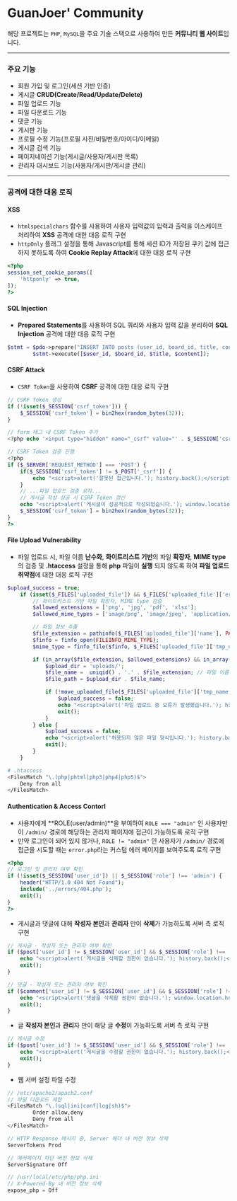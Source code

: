 # GuanJoer' Community

해당 프로젝트는 `PHP`, `MySQL`을 주요 기술 스택으로 사용하여 만든 **커뮤니티 웹 사이트**입니다.

---

### **주요 기능**

- 회원 가입 및 로그인(세션 기반 인증)
- 게시글 **CRUD(Create/Read/Update/Delete)**
- 파일 업로드 기능
- 파일 다운로드 기능
- 댓글 기능
- 게시판 기능
- 프로필 수정 기능(프로필 사진/비밀번호/아이디/이메일)
- 게시글 검색 기능
- 페이지네이션 기능(게시글/사용자/게시판 목록)
- 관리자 대시보드 기능(사용자/게시판/게시글 관리)

---

### **공격에 대한 대응 로직**

#### **XSS**

- `htmlspecialchars` 함수를 사용하여 사용자 입력값의 입력과 출력을 이스케이프 처리하여 **XSS** 공격에 대한 대응 로직 구현
- `httpOnly` 플래그 설정을 통해 Javascript를 통해 세션 ID가 저장된 쿠키 값에 접근하지 못하도록 하여 **Cookie Replay Attack**에 대한 대응 로직 구현

```php
<?php
session_set_cookie_params([
    'httponly' => true, 
]);
?>
```

#### **SQL Injection**

- **Prepared Statements**를 사용하여 SQL 쿼리와 사용자 입력 값을 분리하여 **SQL Injection** 공격에 대한 대응 로직 구현

```php
$stmt = $pdo->prepare("INSERT INTO posts (user_id, board_id, title, content) VALUES (?, ?, ?, ?)");
        $stmt->execute([$user_id, $board_id, $title, $content]);
```

#### **CSRF Attack**

- `CSRF Token`을 사용하여 **CSRF** 공격에 대한 대응 로직 구현

```php
// CSRF Token 생성
if (!isset($_SESSION['csrf_token'])) {
    $_SESSION['csrf_token'] = bin2hex(random_bytes(32));
}

// form 태그 내 CSRF Token 추가
<?php echo '<input type="hidden" name="_csrf" value="' . $_SESSION['csrf_token'] . '">'; ?>

// CSRF Token 검증 진행
<?php
if ($_SERVER['REQUEST_METHOD'] === 'POST') {
    if($_SESSION['csrf_token'] != $_POST['_csrf']) {
        echo "<script>alert('잘못된 접근입니다.'); history.back();</script>";
    }
	// ...파일 업로드 검증 로직...
    // 게시글 작성 성공 시 CSRF Token 갱신
    echo "<script>alert('게시글이 성공적으로 작성되었습니다.'); window.location.href='index.php';</script>";
    $_SESSION['csrf_token'] = bin2hex(random_bytes(32));
}
?>
```

#### **File Upload Vulnerability**

- 파일 업로드 시, 파일 이름 **난수화**, **화이트리스트 기반**의 파일 **확장자**, **MIME type**의 검증 및 **.htaccess** 설정을 통해 **php** 파일이 **실행** 되지 않도록 하여 **파일 업로드 취약점**에 대한 대응 로직 구현

```php
$upload_success = true;
    if (isset($_FILES['uploaded_file']) && $_FILES['uploaded_file']['error'] == 0) {
        // 화이트리스트 기반 파일 확장자, MIME type 검증
        $allowed_extensions = ['png', 'jpg', 'pdf', 'xlsx'];
        $allowed_mime_types = ['image/png', 'image/jpeg', 'application/pdf', 'application/vnd.openxmlformats-officedocument.spreadsheetml.sheet'];

        // 파일 정보 추출
        $file_extension = pathinfo($_FILES['uploaded_file']['name'], PATHINFO_EXTENSION);
        $finfo = finfo_open(FILEINFO_MIME_TYPE);
        $mime_type = finfo_file($finfo, $_FILES['uploaded_file']['tmp_name']);

        if (in_array($file_extension, $allowed_extensions) && in_array($mime_type, $allowed_mime_types)) {
            $upload_dir = 'uploads/';
            $file_name =  uniqid() . '.' . $file_extension; // 파일 이름 난수화
            $file_path = $upload_dir . $file_name;

            if (!move_uploaded_file($_FILES['uploaded_file']['tmp_name'], $file_path)) {
                $upload_success = false;
                echo "<script>alert('파일 업로드 중 오류가 발생했습니다.'); history.back();</script>";
                exit();
            }
        } else {
            $upload_success = false;
            echo "<script>alert('허용되지 않은 파일 형식입니다.'); history.back();</script>";
            exit();
        }
    }
```

```bash
# .htaccess
<FilesMatch "\.(php|phtml|php3|php4|php5)$">
    Deny from all
</FilesMatch>
```

#### **Authentication & Access Contorl**

- 사용자에게 **ROLE(user/admin)**을 부여하여 `ROLE === "admin"` 인 사용자만이 `/admin/` 경로에 해당하는 관리자 페이지에 접근이 가능하도록 로직 구현
- 만약 로그인이 되어 있지 않거나, `ROLE != "admin"` 인 사용자가 `/admin/` 경로에 접근을 시도할 때는 `error.php`라는 커스텀 에러 페이지를 보여주도록 로직 구현

```php
<?php
// 로그인 및 관리자 여부 확인
if (!isset($_SESSION['user_id']) || $_SESSION['role'] !== 'admin') {
    header("HTTP/1.0 404 Not Found");
    include('../errors/404.php');
    exit();
}
?>
```

- 게시글과 댓글에 대해 **작성자 본인**과 **관리자** 만이 **삭제**가 가능하도록 서버 측 로직 구현

```php
// 게시글 - 작성자 또는 관리자 여부 확인
if ($post['user_id'] != $_SESSION['user_id'] && $_SESSION['role'] !== 'admin') {
    echo "<script>alert('게시글을 삭제할 권한이 없습니다.'); history.back();</script>";
    exit();
}

// 댓글 - 작성자 또는 관리자 여부 확인
if ($comment['user_id'] != $_SESSION['user_id'] && $_SESSION['role'] !== 'admin') {
    echo "<script>alert('댓글을 삭제할 권한이 없습니다.'); window.location.href='post.php?id=$post_id';</script>";
    exit();
}
```

- 글 **작성자 본인**과 **관리**자 만이 해당 글 **수정**이 가능하도록 서버 측 로직 구현

```php
// 게시글 수정
if ($post['user_id'] != $_SESSION['user_id'] && $_SESSION['role'] !== 'admin') {
    echo "<script>alert('게시글을 수정할 권한이 없습니다.'); history.back();</script>";
    exit();
}
```

- 웹 서버 설정 파일 수정

```php
// /etc/apache2/apach2.conf
// 파일 다운로드 제한
<FilesMatch "\.(sql|ini|conf|log|sh)$">
        Order allow,deny
        Deny from all
</FilesMatch>

// HTTP Response 메시지 중, Server 헤더 내 버전 정보 삭제
ServerTokens Prod

// 에러페이지 하단 버전 정보 삭제
ServerSignature Off

// /usr/local/etc/php/php.ini
// X-Powered-By 내 버전 정보 삭제
expose_php = Off
```